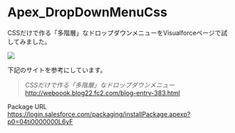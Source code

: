 Apex_DropDownMenuCss
=============================

CSSだけで作る「多階層」なドロップダウンメニューをVisualforceページで試してみました。  
  
<img src="http://cdn-ak.f.st-hatena.com/images/fotolife/t/tyoshikawa1106/20131208/20131208002730.png" />  
  
  
下記のサイトを参考にしています。
  
>*CSSだけで作る「多階層」なドロップダウンメニュー*  
>http://weboook.blog22.fc2.com/blog-entry-383.html  
  
  
Package URL  
https://login.salesforce.com/packaging/installPackage.apexp?p0=04ti0000000L6yF
